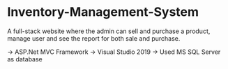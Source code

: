 # Inventory-Management-System
A full-stack website where the admin can sell and purchase a product, manage user and see the report for both sale and purchase.

-> ASP.Net MVC Framework
-> Visual Studio 2019
-> Used MS SQL Server as database

